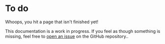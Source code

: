 # To do

Whoops, you hit a page that isn't finished yet!

This documentation is a work in progress. If you feel as though
something is missing, feel free to [open an
issue](https://github.com/yourname/example/issues)
on the GitHub repository..
